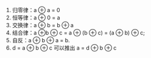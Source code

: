 1. 归零律：a ⊕ a = 0
2. 恒等律：a ⊕ 0 = a
3. 交换律：a ⊕ b = b ⊕ a
4. 结合律：a ⊕b ⊕ c = a ⊕ (b ⊕ c) = (a ⊕ b) ⊕ c;
5. 自反：a ⊕ b ⊕ a = b.
6. d = a ⊕ b ⊕ c 可以推出 a = d ⊕ b ⊕ c